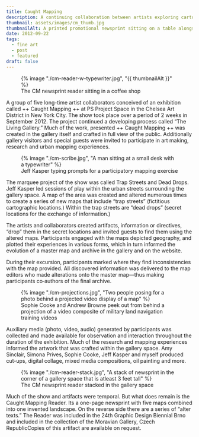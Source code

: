 ```yaml
---
title: Caught Mapping
description: A continuing collaboration between artists exploring cartography and invented landscapes
thumbnail: assets/images/cm_thumb.jpg
thumbnailAlt: A printed promotional newsprint sitting on a table alongside other ephemera like a typewriter and hipster magazines 
date: 2012-09-22
tags:
  - fine art
  - post
  - featured
draft: false
---
```

<figure>
  {% image "./cm-reader-w-typewriter.jpg", "{{ thumbnailAlt }}" %}
<figcaption>The CM newsprint reader sitting in a coffee shop</figcaption>
</figure> 

A group of five long-time artist collaborators conceived of an exhibition called ++ Caught Mapping ++ at PS Project Space in the Chelsea Art District in New York City. The show took place over a period of 2 weeks in September 2012. The project continued a developing process called “The Living Gallery.” Much of the work, presented ++ Caught Mapping ++ was created in the gallery itself and crafted in full view of the public. Additionally gallery visitors and special guests were invited to participate in art making, research and urban mapping experiences.

<figure>
  {% image "./cm-scribe.jpg", "A man sitting at a small desk with a typewriter" %}
<figcaption>Jeff Kasper typing prompts for a participatory mapping exercise</figcaption>
</figure> 

The marquee project of the show was called Trap Streets and Dead Drops. Jeff Kasper led sessions of play within the urban streets surrounding the gallery space. A map of the area was created and altered numerous times to create a series of new maps that include “trap streets” (fictitious cartographic locations.) Within the trap streets are “dead drops” (secret locations for the exchange of information.)

The artists and collaborators created artifacts, information or directives, “drop” them in the secret locations and invited guests to find them using the altered maps. Participants engaged with the maps depicted geography, and plotted their experiences in various forms, which in turn informed the evolution of a master map and archive in the gallery and on the website.

During their excursion, participants marked where they find inconsistencies with the map provided. All discovered information was delivered to the map editors who made alterations onto the master map—thus making participants co‐authors of the final archive.

<figure>
  {% image "./cm-projections.jpg", "Two people posing for a photo behind a projected video display of a map" %}
<figcaption>Sophie Cooke and Andrew Browne peek out from behind a projection of a video composite of military land navigation training videos</figcaption>
</figure>

Auxiliary media (photo, video, audio) generated by participants was collected and made available for observation and interaction throughout the duration of the exhibition. Much of the research and mapping experiences informed the artwork that was crafted within the gallery space. Amy Sinclair, Simona Prives, Sophie Cooke, Jeff Kasper and myself produced cut-ups, digital collage, mixed media compositions, oil painting and more. 

<figure>
  {% image "./cm-reader-stack.jpg", "A stack of newsprint in the corner of a gallery space that is atleast 3 feet tall" %}
<figcaption>The CM newsprint reader stacked in the gallery space</figcaption>
</figure>

Much of the show and artifacts were temporal. But what does remain is the Caught Mapping Reader. Its a one-page newsprint with five maps combined into one invented landscape. On the reverse side there are a series of &ldquo;alter texts.&rdquo; The Reader was included in the 24th Graphic Design Biennial Brno and included in the collection of the Moravian Gallery, Czech RepublicCopies of this artifact are available on request. 